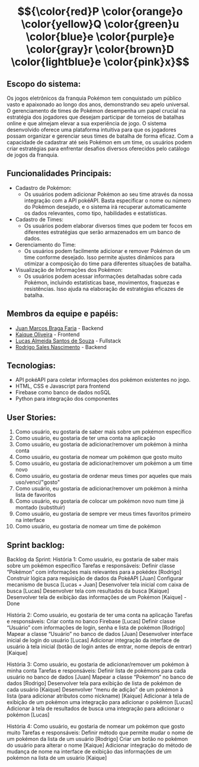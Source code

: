# $${\color{red}P \color{orange}o \color{yellow}Q \color{green}u \color{blue}e \color{purple}e \color{gray}r \color{brown}D \color{lightblue}e \color{pink}x}$$

## Escopo do sistema:
Os jogos eletrônicos da franquia Pokémon tem conquistado um público vasto e apaixonado ao longo dos anos, demonstrando seu apelo universal. O gerenciamento de times de Pokémon desempenha um papel crucial na estratégia dos jogadores que desejam participar de torneios de batalhas online e que almejam elevar a sua experiência de jogo.
O sistema desenvolvido oferece uma plataforma intuitiva para que os jogadores possam organizar e gerenciar seus times de batalha de forma eficaz. Com a capacidade de cadastrar até seis Pokémon em um time, os usuários podem criar estratégias para enfrentar desafios diversos oferecidos pelo catálogo de jogos da franquia.

## Funcionalidades Principais:
- Cadastro de Pokémon:
  - Os usuários podem adicionar Pokémon ao seu time através da nossa integração com a API pokéAPI. Basta especificar o nome ou número do Pokémon desejado, e o sistema irá recuperar automaticamente os dados relevantes, como tipo, habilidades e estatísticas.
- Cadastro de Times:
  - Os usuários podem elaborar diversos times que podem ter focos em diferentes estratégias que serão armazenados em um banco de dados.
- Gerenciamento do Time:
  - Os usuários podem facilmente adicionar e remover Pokémon de um time conforme desejado. Isso permite ajustes dinâmicos para otimizar a composição do time para diferentes situações de batalha.
- Visualização de Informações dos Pokémon:
  - Os usuários podem acessar informações detalhadas sobre cada Pokémon, incluindo estatísticas base, movimentos, fraquezas e resistências. Isso ajuda na elaboração de estratégias eficazes de batalha.

## Membros da equipe e papéis:
- [Juan Marcos Braga Faria](https://github.com/juanmfaria) - Backend
- [Kaique Oliveira](https://github.com/kaiqueoliveir0) - Frontend
- [Lucas Almeida Santos de Souza](https://github.com/zzzluquinhas) - Fullstack
- [Rodrigo Sales Nascimento](https://github.com/rodrigo-sales) - Backend

## Tecnologias:
- API pokéAPI para coletar informações dos pokémon existentes no jogo.
- HTML, CSS e Javascript para frontend
- Firebase como banco de dados noSQL
- Python para integração dos componentes

## User Stories:
1. Como usuário, eu gostaria de saber mais sobre um pokémon específico
1. Como usuário, eu gostaria de ter uma conta na aplicação
1. Como usuário, eu gostaria de adicionar/remover um pokémon à minha conta
1. Como usuário, eu gostaria de nomear um pokémon que gosto muito
1. Como usuário, eu gostaria de adicionar/remover um pokémon a um time novo
1. Como usuário, eu gostaria de ordenar meus times por aqueles que mais uso/venci/"gosto"
1. Como usuário, eu gostaria de adicionar/remover um pokémon à minha lista de favoritos
1. Como usuário, eu gostaria de colocar um pokémon novo num time já montado (substituir)
1. Como usuário, eu gostaria de sempre ver meus times favoritos primeiro na interface
1. Como usuário, eu gostaria de nomear um time de pokémon

## Sprint backlog:
Backlog da Sprint:
História 1: Como usuário, eu gostaria de saber mais sobre um pokémon específico
Tarefas e responsáveis:
Definir classe “Pokémon” com informações mais relevantes para a pokédex [Rodrigo]
Construir lógica para requisição de dados da PokéAPI [Juan]
Configurar mecanismo de busca [Lucas + Juan]
Desenvolver tela inicial com caixa de busca [Lucas]
Desenvolver tela com resultados da busca [Kaique]
Desenvolver tela de exibição das informações de um Pokémon [Kaique] - Done

História 2: Como usuário, eu gostaria de ter uma conta na aplicação
Tarefas e responsáveis:
Criar conta no banco Firebase [Lucas]
Definir classe “Usuário” com informações de login, senha e lista de pokémon [Rodrigo]
Mapear a classe “Usuário” no banco de dados [Juan]
Desenvolver interface inicial de login do usuário [Lucas]
Adicionar integração da interface de usuário à tela inicial (botão de login antes de entrar, nome depois de entrar) [Kaique]

História 3: Como usuário, eu gostaria de adicionar/remover um pokémon à minha conta
Tarefas e responsáveis:
Definir lista de pokémons para cada usuário no banco de dados [Juan]
Mapear a classe “Pokemon” no banco de dados [Rodrigo]
Desenvolver tela para exibição de lista de pokémon de cada usuário [Kaique]
Desenvolver “menu de adição” de um pokémon à lista (para adicionar atributos como nickname) [Kaique]
Adicionar à tela de exibição de um pokémon uma integração para adicionar o pokémon [Lucas]
Adicionar à tela de resultados de busca uma integração para adicionar o pokémon [Lucas]

História 4: Como usuário, eu gostaria de nomear um pokémon que gosto muito
Tarefas e responsáveis:
Definir método que permite mudar o nome de um pokémon da lista de um usuário [Rodrigo]
Criar um botão no pokémon do usuário para alterar o nome [Kaique]
Adicionar integração do método de mudança de nome na interface de exibição das informações de um pokémon na lista de um usuário [Kaique]
